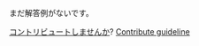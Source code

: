 
まだ解答例がないです。

[コントリビュートしませんか](https://github.com/BFEdev/BFE.dev-solutions/blob/main/problem/pickup-the-stones_ja.md)?  [Contribute guideline](https://github.com/BFEdev/BFE.dev-solutions#how-to-contribute)
